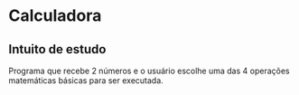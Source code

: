 # Calculadora
## Intuito de estudo

Programa que recebe 2 números e o usuário escolhe uma das 4 operações matemáticas básicas para ser executada.